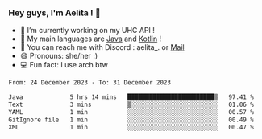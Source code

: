 ### Hey guys, I'm Aelita ! 👋

- 🔭 I’m currently working on my UHC API !
- 🌱 My main languages are [Java](https://www.oracle.com/java/) and [Kotlin](https://kotlinlang.org/) !
- 💬 You can reach me with Discord : aelita_. or [Mail](mailto:pro.shinobuu@gmail.com)
- 😄 Pronouns: she/her :) 
- 💻 Fun fact: I use arch btw

<!--START_SECTION:waka-->

```txt
From: 24 December 2023 - To: 31 December 2023

Java             5 hrs 14 mins   ████████████████████████▒   97.41 %
Text             3 mins          ▒░░░░░░░░░░░░░░░░░░░░░░░░   01.06 %
YAML             1 min           ░░░░░░░░░░░░░░░░░░░░░░░░░   00.57 %
GitIgnore file   1 min           ░░░░░░░░░░░░░░░░░░░░░░░░░   00.49 %
XML              1 min           ░░░░░░░░░░░░░░░░░░░░░░░░░   00.47 %
```

<!--END_SECTION:waka-->
